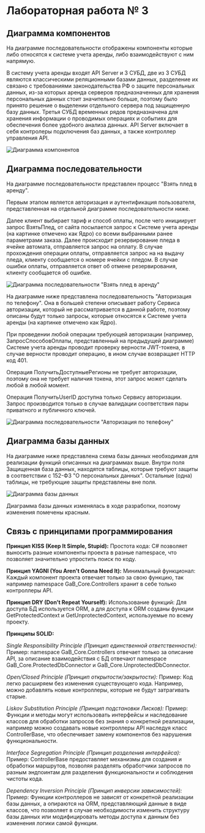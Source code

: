 # Лабораторная работа № 3

## Диаграмма компонентов 

На диаграмме последовательности отображены компоненты которые либо относятся к системе учета аренды, либо взаимодействуют с ним напрямую. 

В систему учета аренды входят API Server и 3 СУБД, две из 3 СУБД являются классическими реляционными базами данных, разделение их связано с требованиями законодательства РФ о защите персональных данных, из-за которых аренда серверов предназначенных для хранения персональных данных стоит значительно больше, поэтому было принято решение о выделении отдельного сервера под защищенную базу данных. Третья СУБД временных рядов предназначена для хранения информации о проводимых операциях и событиях для обеспечения более удобного анализа данных. API Server включает в себя контролеры подключения баз данных, а также контроллер управления API.

![Диаграмма компонентов](docs/Lab2-С3%20API%20Server.drawio.png)

## Диаграмма последовательности 

На диаграмме последовательности представлен процесс "Взять плед в аренду". 

Первым этапом является авторизация и аутентификация пользователя, представленная на отдельной диаграмме последовательности ниже.

Далее клиент выбирает тариф и способ оплаты, после чего инициирует запрос ВзятьПлед, от сайта посылается запрос к Системе учета аренды (на картинке отмечено как Ядро) со всеми выбранными ранее параметрами заказа. Далее происходит резервирование пледа в ячейке автомата, отправляется запрос на оплату. В случае прохождения операции оплаты, отправляется запрос на на выдачу пледа, клиенту сообщается о номере ячейки с пледом. В случае ошибки оплаты, отправляется ответ об отмене резервирования, клиенту сообщается об ошибке.

![Диаграмма последовательности "Взять плед в аренду"](docs/Get%20a%20blanket%20IT-Последовательность%20_Взять%20плед_.drawio.png)

На диаграмме ниже представлена последовательность "Авторизация по телефону". Она в большей степени описывает работу Сервиса авторизации, который не рассматривается в данной работе, поэтому описаны будут только запросы, которые относятся к Системе учета аренды (на картинке отмечено как Ядро). 

При проведении любой операции требующей авторизации (например, ЗапросСпособовОплаты, представленный на предыдущей диаграмме) Системе учета аренды проводит проверку верности JWT-токена, в случае верности проводит операцию, в ином случае возвращает HTTP код 401.

Операция ПолучитьДоступныеРегионы не требует авторизации, поэтому она не требует наличия токена, этот запрос может сделать любой в любой момент. 

Операция ПолучитьUserID доступна только Сервису авторизации. Запрос производится только в случае валидации соответствия пары приватного и публичного ключей.

![Диаграмма последовательности "Авторизация по телефону"](docs/Get%20a%20blanket%20IT-Последовательность%20_Авторизация%20по%20телефону_.drawio.png)

## Диаграмма базы данных 

На диаграмме ниже представлена схема базы данных необходимая для реализации функций описанных на диаграммах выше. Внутри поля Защищенная база данных, находятся таблицы, которые требуют защиты в соответствии с 152-ФЗ "О персональных данных". Остальные (одна) таблицы, не требующие защиты представлены вне поля.

![Диаграмма базы данных](docs/Get%20a%20blanket%20IT-Схема%20базы%20данных%20Сore.drawio.png)

Диаграмма базы данных изменялась в ходе разработки, поэтому изменения помечены красным.

## Связь с принципами программирования
 
**Принцип KISS (Keep It Simple, Stupid):**
Простота кода: C# позволяет выносить разные компоненты проекта в разные namespace, что позволяет значительно упростить поиск по коду.

**Принцип YAGNI (You Aren't Gonna Need It):**
Минимальный функционал: Каждый компонент проекта отвечает только за свою функцию, так например namespace GaB_Core.Controllers хранит в себе только контроллеры API.

**Принцип DRY (Don't Repeat Yourself):**
Использование функций: Для доступа БД используется ORM, а для доступа к ORM созданы функции GetProtectedContext и GetUnprotectedContext, используемые по всему проекту.

**Принципы SOLID:**
 
_Single Responsibility Principle (Принцип единственной ответственности):_
Пример: namespace GaB_Core.Controllers отвечает только за описание API, за описание взаимодействия с БД отвечают namespace GaB_Core.ProtectedDbConnector и GaB_Core.UnprotectedDbConnector.

_Open/Closed Principle (Принцип открытости/закрытости):_
Пример: Код легко расширяем без изменения существующего кода. Например, можно добавлять новые контроллеры, которые не будут затрагивать старые.

_Liskov Substitution Principle (Принцип подстановки Лисков):_
Пример: Функции и методы могут использовать интерфейсы и наследование классов для обработки запросов без знания о конкретной реализации, например можно создавать новые контроллеры API наследуя класс ControllerBase, что обеспечивает замену компонентов без нарушения функциональности.

_Interface Segregation Principle (Принцип разделения интерфейса):_
Пример: ControllerBase предоставляет механизмы для создания и обработки маршрутов, позволяя разделять обработчики запросов по разным эндпоинтам для разделения функциональности и соблюдения чистоты кода.

_Dependency Inversion Principle (Принцип инверсии зависимостей):_
Пример: Функции контроллеров не зависят от конкретной реализации базы данных, а опираются на ORM, представляющий данные в виде классов, что позволяет в случае необходимости изменить структуру базы данных или модифицировать методы доступа к данным без изменения логики самой функции.

